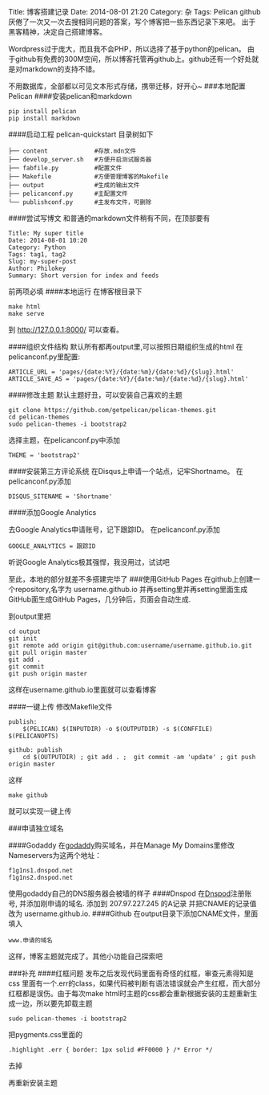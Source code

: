 Title: 博客搭建记录
Date: 2014-08-01 21:20
Category: 杂
Tags: Pelican github
厌倦了一次又一次去搜相同问题的答案，写个博客把一些东西记录下来吧。
出于黑客精神，决定自己搭建博客。

Wordpress过于庞大，而且我不会PHP，所以选择了基于python的pelican。
由于github有免费的300M空间，所以博客托管再github上。github还有一个好处就是对markdown的支持不错。

不用数据库，全部都以可见文本形式存储，携带迁移，好开心~
###本地配置Pelican
####安装pelican和markdown
    
    pip install pelican
    pip install markdown
    
####启动工程
    pelican-quickstart
目录树如下

    ├── content             #存放.mdn文件
    ├── develop_server.sh   #方便开启测试服务器
    ├── fabfile.py          #配置文件
    ├── Makefile            #方便管理博客的Makefile
    ├── output              #生成的输出文件
    ├── pelicanconf.py      #主配置文件
    └── publishconf.py      #主发布文件，可删除

####尝试写博文
和普通的markdown文件稍有不同，在顶部要有

    Title: My super title
    Date: 2014-08-01 10:20
    Category: Python
    Tags: tag1, tag2
    Slug: my-super-post
    Author: Philokey
    Summary: Short version for index and feeds
前两项必填
####本地运行
在博客根目录下
```
make html
make serve
```
到 http://127.0.0.1:8000/ 可以查看。

####组织文件结构
默认所有都再output里,可以按照日期组织生成的html
在pelicanconf.py里配置:
    
    ARTICLE_URL = 'pages/{date:%Y}/{date:%m}/{date:%d}/{slug}.html'
    ARTICLE_SAVE_AS = 'pages/{date:%Y}/{date:%m}/{date:%d}/{slug}.html'


####修改主题
默认主题好丑，可以安装自己喜欢的主题
```
git clone https://github.com/getpelican/pelican-themes.git
cd pelican-themes
sudo pelican-themes -i bootstrap2
```

选择主题，在pelicanconf.py中添加

    THEME = 'bootstrap2'

####安装第三方评论系统
在Disqus上申请一个站点，记牢Shortname。 在pelicanconf.py添加

    DISQUS_SITENAME = 'Shortname'

####添加Google Analytics

去Google Analytics申请账号，记下跟踪ID。 在pelicanconf.py添加

    GOOGLE_ANALYTICS = 跟踪ID

听说Google Analytics极其强悍，我没用过，试试吧

至此，本地的部分就差不多搭建完毕了
###使用GitHub Pages
在github上创建一个repository,名字为 username.github.io 并再setting里并再setting里面生成GitHub面生成GitHub Pages，几分钟后，页面会自动生成.

到output里把
```
cd output
git init
git remote add origin git@github.com:username/username.github.io.git
git pull origin master
git add .
git commit
git push origin master 
```
这样在username.github.io里面就可以查看博客

####一键上传
修改Makefile文件

    publish:
    	$(PELICAN) $(INPUTDIR) -o $(OUTPUTDIR) -s $(CONFFILE) $(PELICANOPTS)
    
    github: publish
    	cd $(OUTPUTDIR) ; git add . ;  git commit -am 'update' ; git push origin master

这样

    make github 
就可以实现一键上传

###申请独立域名

####Godaddy
在[godaddy][1]购买域名，并在Manage My Domains里修改Nameservers为这两个地址：
    
    f1g1ns1.dnspod.net
    f1g1ns2.dnspod.net
使用godaddy自己的DNS服务器会被墙的样子
####Dnspod
在[Dnspod][2]注册账号, 并添加刚申请的域名.
添加到 207.97.227.245 的A记录
并把CNAME的记录值改为 username.github.io.
####Github
在output目录下添加CNAME文件，里面填入
    
    www.申请的域名

这样，博客主题就完成了。其他小功能自己探索吧

###补充
####红框问题
发布之后发现代码里面有奇怪的红框，审查元素得知是css 里面有一个.err的class，如果代码被判断有语法错误就会产生红框，而大部分红框都是误伤。由于每次make html时主题的css都会重新根据安装的主题重新生成一边，所以要先卸载主题

    sudo pelican-themes -i bootstrap2
    
把pygments.css里面的
```
.highlight .err { border: 1px solid #FF0000 } /* Error */
```
去掉

再重新安装主题

  [1]: http://godaddy.com/
  [2]: https://www.dnspod.cn/
